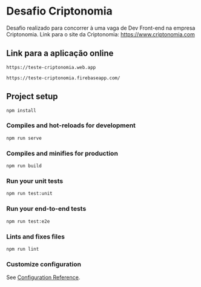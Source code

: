 # Desafio Criptonomia
Desafio realizado para concorrer à uma vaga de Dev Front-end na empresa Criptonomia.
Link para o site da Criptonomia: https://www.criptonomia.com

## Link para a aplicação online
```
https://teste-criptonomia.web.app
```
```
https://teste-criptonomia.firebaseapp.com/
```

## Project setup
```
npm install
```

### Compiles and hot-reloads for development
```
npm run serve
```

### Compiles and minifies for production
```
npm run build
```

### Run your unit tests
```
npm run test:unit
```

### Run your end-to-end tests
```
npm run test:e2e
```

### Lints and fixes files
```
npm run lint
```

### Customize configuration
See [Configuration Reference](https://cli.vuejs.org/config/).
